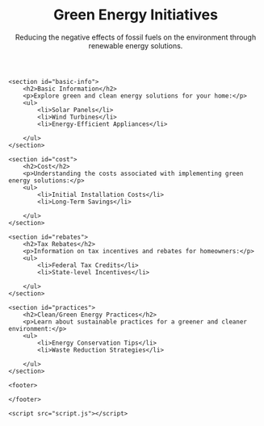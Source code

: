 <html lang="en">

<head>
    <meta charset="UTF-8">
    <meta name="viewport" content="width=device-width, initial-scale=1.0">
    <link rel="stylesheet" href="styles.css">
    <title>Green Energy Initiatives</title>
</head>

<body>
    <header>
        <h1>Green Energy Initiatives</h1>
        <p>Reducing the negative effects of fossil fuels on the environment through renewable energy solutions.</p>
    </header>

    <section id="basic-info">
        <h2>Basic Information</h2>
        <p>Explore green and clean energy solutions for your home:</p>
        <ul>
            <li>Solar Panels</li>
            <li>Wind Turbines</li>
            <li>Energy-Efficient Appliances</li>
            
        </ul>
    </section>

    <section id="cost">
        <h2>Cost</h2>
        <p>Understanding the costs associated with implementing green energy solutions:</p>
        <ul>
            <li>Initial Installation Costs</li>
            <li>Long-Term Savings</li>
           
        </ul>
    </section>

    <section id="rebates">
        <h2>Tax Rebates</h2>
        <p>Information on tax incentives and rebates for homeowners:</p>
        <ul>
            <li>Federal Tax Credits</li>
            <li>State-level Incentives</li>

        </ul>
    </section>

    <section id="practices">
        <h2>Clean/Green Energy Practices</h2>
        <p>Learn about sustainable practices for a greener and cleaner environment:</p>
        <ul>
            <li>Energy Conservation Tips</li>
            <li>Waste Reduction Strategies</li>
        
        </ul>
    </section>

    <footer>
        
    </footer>

    <script src="script.js"></script>
</body>

</html>

